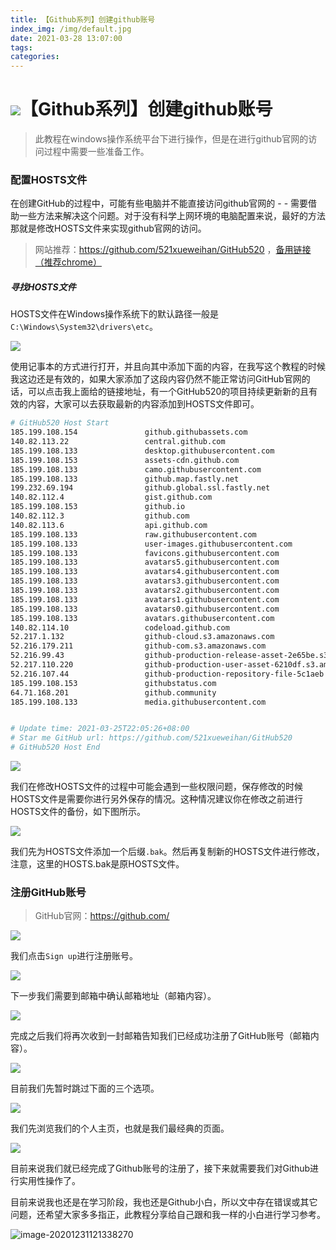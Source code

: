 ```yaml
---
title: 【Github系列】创建github账号
index_img: /img/default.jpg
date: 2021-03-28 13:07:00
tags:
categories:
---
```


# ![](https://NothingLin.coding.net/p/picture/d/picture/git/raw/master/2020/12/29/20201229203912.png)【Github系列】创建github账号

> 此教程在windows操作系统平台下进行操作，但是在进行github官网的访问过程中需要一些准备工作。



### 配置HOSTS文件

在创建GitHub的过程中，可能有些电脑并不能直接访问github官网的 - - 需要借助一些方法来解决这个问题。对于没有科学上网环境的电脑配置来说，最好的方法那就是修改HOSTS文件来实现github官网的访问。

> 网站推荐：https://github.com/521xueweihan/GitHub520  ，[备用链接（推荐chrome）](https://cdn.fobzs.com/-----https://github.com/521xueweihan/GitHub520)



##### 寻找HOSTS文件

HOSTS文件在Windows操作系统下的默认路径一般是`C:\Windows\System32\drivers\etc`。

![](https://z3.ax1x.com/2021/03/26/6X4Dcd.png)



使用记事本的方式进行打开，并且向其中添加下面的内容，在我写这个教程的时候我这边还是有效的，如果大家添加了这段内容仍然不能正常访问GitHub官网的话，可以点击我上面给的链接地址，有一个GitHub520的项目持续更新新的且有效的内容，大家可以去获取最新的内容添加到HOSTS文件即可。

```bash
# GitHub520 Host Start
185.199.108.154               github.githubassets.com
140.82.113.22                 central.github.com
185.199.108.133               desktop.githubusercontent.com
185.199.108.153               assets-cdn.github.com
185.199.108.133               camo.githubusercontent.com
185.199.108.133               github.map.fastly.net
199.232.69.194                github.global.ssl.fastly.net
140.82.112.4                  gist.github.com
185.199.108.153               github.io
140.82.112.3                  github.com
140.82.113.6                  api.github.com
185.199.108.133               raw.githubusercontent.com
185.199.108.133               user-images.githubusercontent.com
185.199.108.133               favicons.githubusercontent.com
185.199.108.133               avatars5.githubusercontent.com
185.199.108.133               avatars4.githubusercontent.com
185.199.108.133               avatars3.githubusercontent.com
185.199.108.133               avatars2.githubusercontent.com
185.199.108.133               avatars1.githubusercontent.com
185.199.108.133               avatars0.githubusercontent.com
185.199.108.133               avatars.githubusercontent.com
140.82.114.10                 codeload.github.com
52.217.1.132                  github-cloud.s3.amazonaws.com
52.216.179.211                github-com.s3.amazonaws.com
52.216.99.43                  github-production-release-asset-2e65be.s3.amazonaws.com
52.217.110.220                github-production-user-asset-6210df.s3.amazonaws.com
52.216.107.44                 github-production-repository-file-5c1aeb.s3.amazonaws.com
185.199.108.153               githubstatus.com
64.71.168.201                 github.community
185.199.108.133               media.githubusercontent.com


# Update time: 2021-03-25T22:05:26+08:00
# Star me GitHub url: https://github.com/521xueweihan/GitHub520
# GitHub520 Host End
```



![](https://z3.ax1x.com/2021/03/26/6X4ynI.png)



我们在修改HOSTS文件的过程中可能会遇到一些权限问题，保存修改的时候HOSTS文件是需要你进行另外保存的情况。这种情况建议你在修改之前进行HOSTS文件的备份，如下图所示。

![](https://z3.ax1x.com/2021/03/26/6X46Bt.png)



我们先为HOSTS文件添加一个后缀`.bak`。然后再复制新的HOSTS文件进行修改，注意，这里的HOSTS.bak是原HOSTS文件。



### 注册GitHub账号

> GitHub官网：https://github.com/

![](https://z3.ax1x.com/2021/03/26/6X42Af.png)



我们点击`Sign up`进行注册账号。

![](https://z3.ax1x.com/2021/03/26/6X4RN8.png)



下一步我们需要到邮箱中确认邮箱地址（邮箱内容）。

![](https://z3.ax1x.com/2021/03/26/6X4W4S.png)



完成之后我们将再次收到一封邮箱告知我们已经成功注册了GitHub账号（邮箱内容）。

![](https://z3.ax1x.com/2021/03/26/6X45cj.png)



目前我们先暂时跳过下面的三个选项。

![](https://z3.ax1x.com/2021/03/26/6X4Ijs.png)



我们先浏览我们的个人主页，也就是我们最经典的页面。

![](https://z3.ax1x.com/2021/03/26/6X4HH0.png)



目前来说我们就已经完成了Github账号的注册了，接下来就需要我们对Github进行实用性操作了。

目前来说我也还是在学习阶段，我也还是Github小白，所以文中存在错误或其它问题，还希望大家多多指正，此教程分享给自己跟和我一样的小白进行学习参考。

![image-20201231121338270](https://NothingLin.coding.net/p/picture/d/picture/git/raw/master/2020/12/31/20201231121340.png)